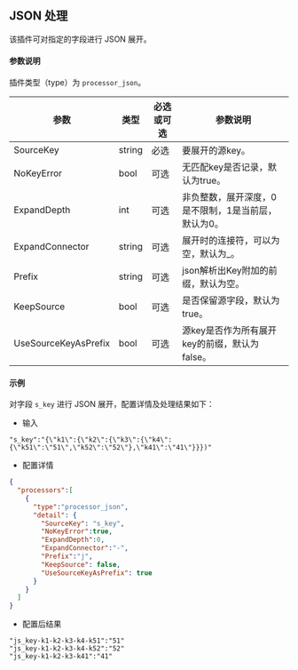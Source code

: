 JSON 处理
---

该插件可对指定的字段进行 JSON 展开。

#### 参数说明

插件类型（type）为 `processor_json`。

|参数|类型|必选或可选|参数说明|
|----|----|----|----|
|SourceKey|string|必选|要展开的源key。|
|NoKeyError|bool|可选|无匹配key是否记录，默认为true。|
|ExpandDepth|int|可选|非负整数，展开深度，0是不限制，1是当前层，默认为0。|
|ExpandConnector|string|可选|展开时的连接符，可以为空，默认为_。|
|Prefix|string|可选|json解析出Key附加的前缀，默认为空。|
|KeepSource|bool|可选|是否保留源字段，默认为true。|
|UseSourceKeyAsPrefix|bool|可选|源key是否作为所有展开key的前缀，默认为false。|

#### 示例

对字段 `s_key` 进行 JSON 展开，配置详情及处理结果如下：

- 输入

```
"s_key":"{\"k1\":{\"k2\":{\"k3\":{\"k4\":{\"k51\":\"51\",\"k52\":\"52\"},\"k41\":\"41\"}}})"
```

- 配置详情

```json
{
  "processors":[
    {
      "type":"processor_json",
      "detail": {
        "SourceKey": "s_key",
        "NoKeyError":true,
        "ExpandDepth":0,
        "ExpandConnector":"-",
        "Prefix":"j",
        "KeepSource": false,
        "UseSourceKeyAsPrefix": true
      }
    }
  ]
}
```

- 配置后结果

```
"js_key-k1-k2-k3-k4-k51":"51"
"js_key-k1-k2-k3-k4-k52":"52"
"js_key-k1-k2-k3-k41":"41"
```